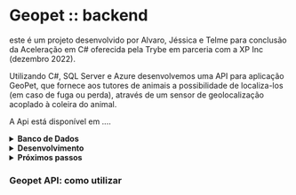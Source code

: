# Geopet :: backend

este é um projeto desenvolvido por Alvaro, Jéssica e Telme para conclusão da Aceleração em C# oferecida pela Trybe em parceria com a XP Inc (dezembro 2022).

Utilizando C#, SQL Server e Azure desenvolvemos uma API para aplicação GeoPet, que fornece aos tutores de animais a possibilidade de localiza-los (em caso de fuga ou perda), através de um sensor de geolocalização acoplado à coleira do animal.

A Api está disponível em ....

<details>
  <summary><strong>Banco de Dados</strong></summary><br />

para fornecer as informações à aplicação, foi desenhado um banco de dados exemplo conforme o [diagrama ER](https://drawsql.app/teams/trybe-26/diagrams/geopet).

![ER](https://github.com/telm-e/geopet/blob/general/ER%20Diagram.png)

O <i>[script](./geopet.sql)</i> pode ser executado para criação do banco de dados.

  <br />
</details>
<details>
  <summary><strong>Desenvolvimento</strong></summary><br />

o desenvolvimento foi realizado utilizando C# e Entity Framework para conexão com o banco de dados, utilizando SQL Server.

  <br />
</details>
<details>
  <summary><strong>Próximos passos</strong></summary><br />

consigo elencar algumas melhorias que podem ser feitas nas próximas etapas do desenvolvimento deste aplicativo, que não foram contempladas nesta sprint do projeto:
> a) 
<br /><br />
> b) 
<br /><br />
> c) 
<br /><br />
> d) 

  <br />
</details>

### Geopet API: como utilizar


  <br />